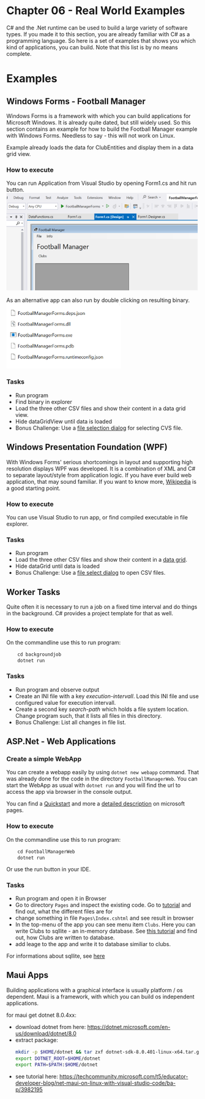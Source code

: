 # Chapter 06 - Real World Examples
C# and the .Net runtime can be used to build a large variety of software types. If you made it to this section, you are already familiar with C# as a programming language. So here is a set of examples that shows you which kind of applications, you can build. Note that this list is by no means complete. 

# Examples

## Windows Forms - Football Manager
Windows Forms is a framework with which you can build applications for Microsoft Windows. It is already quite dated, but still widely used. So this section contains an example for how to build the Football Manager example with Windows Forms. Needless to say - this will not work on Linux.

Example already loads the data for ClubEntities and display them in a data grid view.

### How to execute
You can run Application from Visual Studio by opening Form1.cs and hit run button.
<img src="../imgs/RunWindowsForms.png"  width="500" alt="Running Windows Form App">

As an alternative app can also run by double clicking on resulting binary.
<img src="../imgs/RunWIndowsFormsFromExplorer.png"  width="300" alt="Running from Explorer">

### Tasks
* Run program
* Find binary in explorer
* Load the three other CSV files and show their content in a data grid view.
* Hide dataGridView until data is loaded
* Bonus Challenge: Use a [file selection dialog](https://learn.microsoft.com/en-us/dotnet/desktop/winforms/controls/how-to-open-files-using-the-openfiledialog-component?view=netframeworkdesktop-4.8) for selecting CVS file.

## Windows Presentation Foundation (WPF)
With Windows Forms' serious shortcomings in layout and supporting high resolution displays WPF was developed. It is a combination of XML and C# to separate layout/style from application logic. If you have ever build web application, that may sound familiar. If you want to know more, [Wikipedia](https://en.wikipedia.org/wiki/Windows_Presentation_Foundation) is a good starting point.

### How to execute
You can use Visual Studio to run app, or find compiled executable in file explorer.

### Tasks
* Run program
* Load the three other CSV files and show their content in a [data grid](https://learn.microsoft.com/de-de/dotnet/desktop/wpf/controls/datagrid?view=netframeworkdesktop-4.8).
* Hide dataGrid until data is loaded
* Bonus Challenge: Use a [file select dialog](https://learn.microsoft.com/de-de/dotnet/desktop/wpf/windows/how-to-open-common-system-dialog-box?view=netdesktop-8.0) to open CSV files. 

## Worker Tasks
Quite often it is necessary to run a job on a fixed time interval and do things in the background. C# provides a project template for that as well.

### How to execute
On the commandline use this to run program:
```shell
    cd backgroundjob
    dotnet run
```

### Tasks
* Run program and observe output
* Create an INI file with a key _execution-intervall_. Load this INI file and use configured value for execution intervall.
* Create a second key _search-path_ which holds a file system location. Change program such, that it lists all files in this directory.
* Bonus Challenge: List all changes in file list.

## ASP.Net - Web Applications

### Create a simple WebApp
You can create a webapp easily by using `dotnet new webapp` command. That was already done for the code in the directory `FootballManagerWeb`. You can start the WebApp as usual with `dotnet run` and you will find the url to access the app via browser in the console output. 

You can find a [Quickstart](https://learn.microsoft.com/de-de/aspnet/core/getting-started/?view=aspnetcore-8.0) and more a [detailed description](https://learn.microsoft.com/de-de/aspnet/core/tutorials/razor-pages/razor-pages-start?view=aspnetcore-8.0&tabs=visual-studio-code) on microsoft pages.

### How to execute
On the commandline use this to run program:
```shell
    cd FootballManagerWeb
    dotnet run
```
Or use the run button in your IDE.

### Tasks
* Run program and open it in Browser
* Go to directory `Pages` and inspect the existing code. Go to [tutorial](https://learn.microsoft.com/de-de/aspnet/core/tutorials/razor-pages/razor-pages-start?view=aspnetcore-8.0&tabs=visual-studio-code) and find out, what the different files are for
* change something in file `Pages\Index.cshtml` and see result in browser
* In the top-menu of the app you can see menu item `Clubs`. Here you can write Clubs to sqllite - an in-memory database. See [this tutorial](https://learn.microsoft.com/de-de/aspnet/core/tutorials/razor-pages/model?view=aspnetcore-8.0&tabs=visual-studio-code) and find out, how Clubs are written to database.
* add leage to the app and write it to database similiar to clubs.

For informations about sqllite, see [here](https://jasonwatmore.com/post/2022/09/05/net-6-connect-to-sqlite-database-with-entity-framework-core)

## Maui Apps
Building applications with a graphical interface is usually platform / os dependent. Maui is a framework, with which you can build os independent applications.

for maui get dotnet 8.0.4xx:
* download dotnet from here: https://dotnet.microsoft.com/en-us/download/dotnet/8.0
* extract package:
    ```sh
    mkdir -p $HOME/dotnet && tar zxf dotnet-sdk-8.0.401-linux-x64.tar.gz -C $HOME/dotnet
    export DOTNET_ROOT=$HOME/dotnet
    export PATH=$PATH:$HOME/dotnet
    ```
* see tutorial here: https://techcommunity.microsoft.com/t5/educator-developer-blog/net-maui-on-linux-with-visual-studio-code/ba-p/3982195


